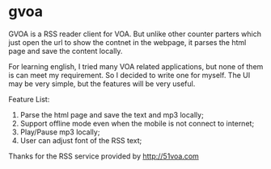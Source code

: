 gvoa
====

GVOA is a RSS reader client for VOA.  But unlike other counter parters which just open the url to show the contnet in the webpage, it parses the html page and save the content locally. 

For learning english, I tried many VOA related applications, but none of them is can meet my requirement. So I decided to write one for myself.  The UI may be very simple, but the features will be very useful. 


Feature List:
1. Parse the html page and save the text and mp3 locally;
1. Support offline mode even when the mobile is not connect to internet;
1. Play/Pause mp3 locally;
1. User can adjust font of the RSS text;



Thanks for the RSS service provided by http://51voa.com